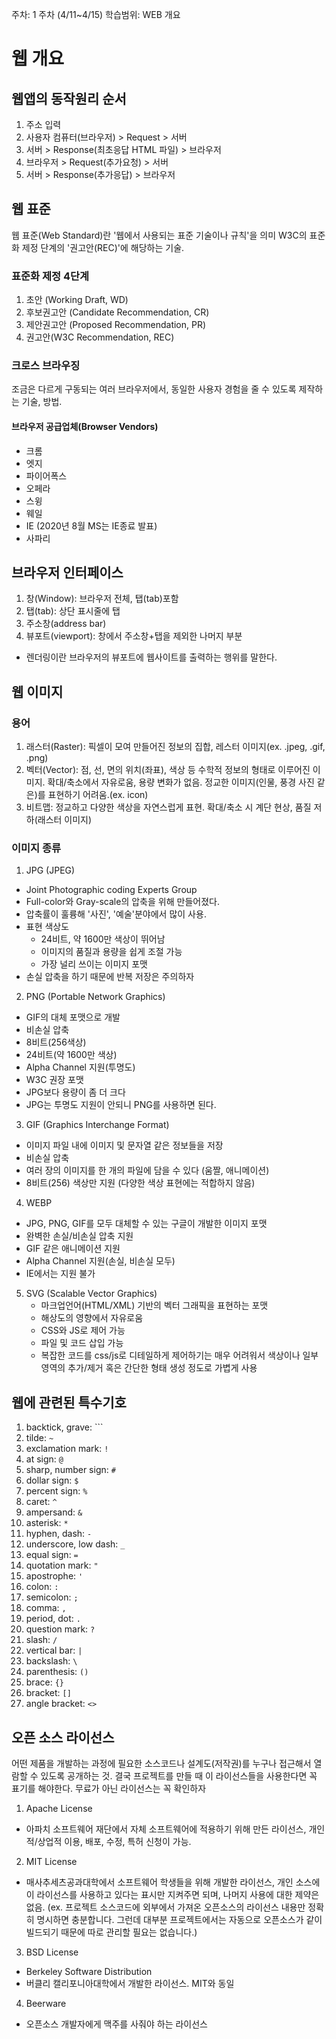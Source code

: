 주차:  1 주차 (4/11~4/15)
학습범위: WEB 개요

# 웹 개요

## 웹앱의 동작원리 순서

1. 주소 입력
2. 사용자 컴퓨터(브라우저) > Request > 서버
3. 서버 > Response(최초응답 HTML 파일) > 브라우저
4. 브라우저 > Request(추가요청) > 서버
5. 서버 > Response(추가응답) > 브라우저

## 웹 표준

웹 표준(Web Standard)란 '웹에서 사용되는 표준 기술이나 규칙'을 의미
W3C의 표준화 제정 단계의 '권고안(REC)'에 해당하는 기술.

### 표준화 제정 4단계

1. 초안 (Working Draft, WD)
2. 후보권고안 (Candidate Recommendation, CR)
3. 제안권고안 (Proposed Recommendation, PR)
4. 권고안(W3C Recommendation, REC)

### 크로스 브라우징

조금은 다르게 구동되는 여러 브라우저에서, 동일한 사용자 경험을 줄 수 있도록 제작하는 기술, 방법.

#### 브라우저 공급업체(Browser Vendors)

- 크롬
- 엣지
- 파이어폭스
- 오페라
- 스윙
- 웨일
- IE (2020년 8월 MS는 IE종료 발표)
- 사파리

## 브라우저 인터페이스

1. 창(Window): 브라우저 전체, 탭(tab)포함
2. 탭(tab): 상단 표시줄에 탭
3. 주소창(address bar)
4. 뷰포트(viewport): 창에서 주소창+탭을 제외한 나머지 부분

- 렌더링이란 브라우저의 뷰포트에 웹사이트를 출력하는 행위를 말한다.

## 웹 이미지

### 용어

1. 래스터(Raster): 픽셀이 모여 만들어진 정보의 집합, 레스터 이미지(ex. .jpeg, .gif, .png)
2. 벡터(Vector): 점, 선, 면의 위치(좌표), 색상 등 수학적 정보의 형태로 이루어진 이미지. 확대/축소에서 자유로움, 용량 변화가 없음. 정교한 이미지(인물, 풍경 사진 같은)를 표현하기 어려움.(ex. icon)
3. 비트맵: 정교하고 다양한 색상을 자연스럽게 표현. 확대/축소 시 계단 현상, 품질 저하(래스터 이미지)

### 이미지 종류

1. JPG (JPEG)

- Joint Photographic coding Experts Group
- Full-color와 Gray-scale의 압축을 위해 만들어졌다.
- 압축률이 훌륭해 '사진', '예술'분야에서 많이 사용.
- 표현 색상도
  - 24비트, 약 1600만 색상이 뛰어남
  - 이미지의 품질과 용량을 쉽게 조절 가능
  - 가장 널리 쓰이는 이미지 포맷
- 손실 압축을 하기 때문에 반복 저장은 주의하자

2. PNG (Portable Network Graphics)

- GIF의 대체 포맷으로 개발
- 비손실 압축
- 8비트(256색상)
- 24비트(약 1600만 색상)
- Alpha Channel 지원(투명도)
- W3C 권장 포맷
- JPG보다 용량이 좀 더 크다
- JPG는 투명도 지원이 안되니 PNG를 사용하면 된다.

3. GIF (Graphics Interchange Format)

- 이미지 파일 내에 이미지 및 문자열 같은 정보들을 저장
- 비손실 압축
- 여러 장의 이미지를 한 개의 파일에 담을 수 있다 (움짤, 애니메이션)
- 8비트(256) 색상만 지원 (다양한 색상 표현에는 적합하지 않음)

4. WEBP

- JPG, PNG, GIF를 모두 대체할 수 있는 구글이 개발한 이미지 포맷
- 완벽한 손실/비손실 압축 지원
- GIF 같은 애니메이션 지원
- Alpha Channel 지원(손실, 비손실 모두)
- IE에서는 지원 불가

5. SVG (Scalable Vector Graphics)
   - 마크업언어(HTML/XML) 기반의 벡터 그래픽을 표현하는 포맷
   - 해상도의 영향에서 자유로움
   - CSS와 JS로 제어 가능
   - 파일 및 코드 삽입 가능
   - 복잡한 코드를 css/js로 디테일하게 제어하기는 매우 어려워서 색상이나 일부 영역의 추가/제거 혹은 간단한 형태 생성 정도로 가볍게 사용

## 웹에 관련된 특수기호

1. backtick, grave: `\``
2. tilde: `~`
3. exclamation mark: `!`
4. at sign: `@`
5. sharp, number sign: `#`
6. dollar sign: `$`
7. percent sign: `%`
8. caret: `^`
9. ampersand: `&`
10. asterisk: `*`
11. hyphen, dash: `-`
12. underscore, low dash: `_`
13. equal sign: `=`
14. quotation mark: `"`
15. apostrophe: `'`
16. colon: `:`
17. semicolon: `;`
18. comma: `,`
19. period, dot: `.`
20. question mark: `?`
21. slash: `/`
22. vertical bar: `|`
23. backslash: `\`
24. parenthesis: `()`
25. brace: `{}`
26. bracket: `[]`
27. angle bracket: `<>`

## 오픈 소스 라이선스

어떤 제품을 개발하는 과정에 필요한 소스코드나 설계도(저작권)를 누구나 접근해서 열람할 수 있도록 공개하는 것.
결국 프로젝트를 만들 때 이 라이선스들을 사용한다면 꼭 표기를 해야한다.
무료가 아닌 라이선스는 꼭 확인하자

1. Apache License

- 아파치 소프트웨어 재단에서 자체 소프트웨어에 적용하기 위해 만든 라이선스, 개인적/상업적 이용, 배포, 수정, 특허 신청이 가능.

2. MIT License

- 매사추세츠공과대학에서 소프트웨어 학생들을 위해 개발한 라이선스, 개인 소스에 이 라이선스를 사용하고 있다는 표시만 지켜주면 되며, 나머지 사용에 대한 제약은 없음.
  (ex. 프로젝트 소스코드에 외부에서 가져온 오픈소스의 라이선스 내용만 정확히 명시하면 충분합니다. 그런데 대부분 프로젝트에서는 자동으로 오픈소스가 같이 빌드되기 때문에 따로 관리할 필요는 없습니다.)

3. BSD License

- Berkeley Software Distribution
- 버클리 캘리포니아대학에서 개발한 라이선스. MIT와 동일

4. Beerware

- 오픈소스 개발자에게 맥주를 사줘야 하는 라이선스
